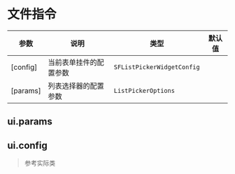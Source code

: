 # 文件指令

| 参数     | 说明                   | 类型                       | 默认值 |
| -------- | ---------------------- | -------------------------- | ------ |
| [config] | 当前表单挂件的配置参数 | `SFListPickerWidgetConfig` |        |
| [params] | 列表选择器的配置参数   | `ListPickerOptions`        |        |

## ui.params
## ui.config
> 参考实际类
